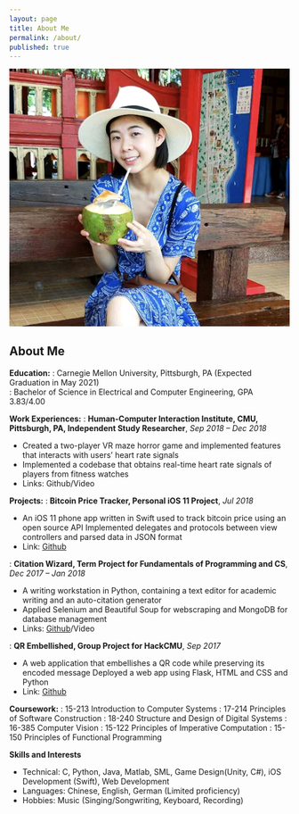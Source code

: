 ```yaml
---
layout: page
title: About Me
permalink: /about/
published: true
---
```


<div class="page" markdown="1">

![400x200](/uploads/me5.png "Large example image")

<!-- <div class="page" markdown="1">

{% capture page_subtitle %}
<img
    class="me"
    alt="{{ author.name }}"
    src="{{ site.author.photo | relative_url }}"
    srcset="{{ site.author.photo2x | relative_url }} 2x"
/>
{% endcapture %}

{% include page/title.html title=page.title subtitle=page_subtitle %}
 -->

## About Me 

**Education:**
: Carnegie Mellon University, Pittsburgh, PA (Expected Graduation in May 2021)            
: Bachelor of Science in Electrical and Computer Engineering, GPA 3.83/4.00

**Work Experiences:**
: **Human-Computer Interaction Institute, CMU, Pittsburgh, PA, Independent Study Researcher**, *Sep 2018 – Dec 2018*
* Created a two-player VR maze horror game and implemented features that interacts with users’ heart rate signals
* Implemented a codebase that obtains real-time heart rate signals of players from fitness watches
* Links: Github/Video

**Projects:**
: **Bitcoin Price Tracker, Personal iOS 11 Project**, *Jul 2018*
* An iOS 11 phone app written in Swift used to track bitcoin price using an open source API
Implemented delegates and protocols between view controllers and parsed data in JSON format
* Link: [Github][bitcoin_github]

: **Citation Wizard, Term Project for Fundamentals of Programming and CS**, *Dec 2017 –  Jan 2018*
* A writing workstation in Python, containing a text editor for academic writing and an auto-citation generator
* Applied Selenium and Beautiful Soup for webscraping and MongoDB for database management
* Links: [Github][cw_github]/Video

: **QR Embellished, Group Project for HackCMU**, *Sep 2017*                                              
* A web application that embellishes a QR code while preserving its encoded message
Deployed a web app using Flask, HTML and CSS and Python
* Link: [Github][qr_github]

**Coursework:**
: 15-213 Introduction to Computer Systems
: 17-214 Principles of Software Construction
: 18-240 Structure and Design of Digital Systems
: 16-385 Computer Vision
: 15-122 Principles of Imperative Computation
: 15-150 Principles of Functional Programming

**Skills and Interests**
* Technical: C, Python, Java, Matlab, SML, Game Design(Unity, C#), iOS Development (Swift), Web Development
* Languages: Chinese, English, German (Limited proficiency)
* Hobbies: Music (Singing/Songwriting, Keyboard, Recording)

[cw_github]: https://github.com/Hongrun/Citation-Wizard
[qr_github]: https://github.com/Hongrun/QR-Embellished
[bitcoin_github]: https://github.com/Hongrun/Bitcoin-Tracker

</div>
